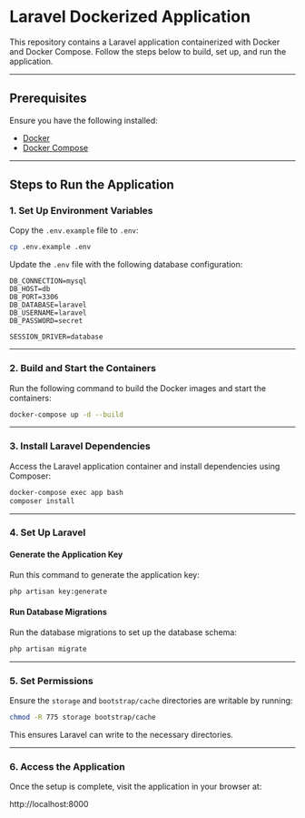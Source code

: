 
# Laravel Dockerized Application

This repository contains a Laravel application containerized with Docker and Docker Compose. Follow the steps below to build, set up, and run the application.

---

## Prerequisites

Ensure you have the following installed:
- [Docker](https://www.docker.com/get-started)
- [Docker Compose](https://docs.docker.com/compose/install/)

---

## Steps to Run the Application

### 1. Set Up Environment Variables

Copy the `.env.example` file to `.env`:
```bash
cp .env.example .env
```

Update the `.env` file with the following database configuration:
```env
DB_CONNECTION=mysql
DB_HOST=db
DB_PORT=3306
DB_DATABASE=laravel
DB_USERNAME=laravel
DB_PASSWORD=secret

SESSION_DRIVER=database
```

---

### 2. Build and Start the Containers

Run the following command to build the Docker images and start the containers:
```bash
docker-compose up -d --build
```

---

### 3. Install Laravel Dependencies

Access the Laravel application container and install dependencies using Composer:
```bash
docker-compose exec app bash
composer install
```

---

### 4. Set Up Laravel

#### Generate the Application Key
Run this command to generate the application key:
```bash
php artisan key:generate
```

#### Run Database Migrations
Run the database migrations to set up the database schema:
```bash
php artisan migrate
```

---

### 5. Set Permissions

Ensure the `storage` and `bootstrap/cache` directories are writable by running:
```bash
chmod -R 775 storage bootstrap/cache
```

This ensures Laravel can write to the necessary directories.

---

### 6. Access the Application

Once the setup is complete, visit the application in your browser at:

http://localhost:8000
